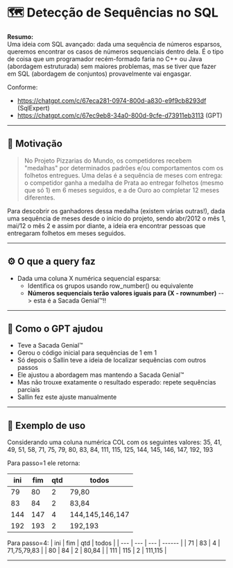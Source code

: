 

# 🗺️ Detecção de Sequências no SQL

**Resumo:**  
Uma ideia com SQL avançado: dada uma sequência de números esparsos, queremos encontrar os casos de números sequenciais dentro dela. É o tipo de coisa que um programador recém-formado faria no C++ ou Java (abordagem estruturada) sem maiores problemas, mas se tiver que fazer em SQL (abordagem de conjuntos) provavelmente vai engasgar.

Conforme:
- https://chatgpt.com/c/67eca281-0974-800d-a830-e9f9cb8293df (SqlExpert)
- https://chatgpt.com/c/67ec9eb8-34a0-800d-9cfe-d73911eb3113 (GPT)

---

## 🧠 Motivação

> No Projeto Pizzarias do Mundo, os competidores recebem "medalhas" por determinados padrões e/ou comportamentos com os folhetos entregues. Uma delas é a sequência de meses com entrega: o competidor ganha a medalha de Prata ao entregar folhetos (mesmo que só 1) em 6 meses seguidos, e a de Ouro ao completar 12 meses diferentes.

Para descobrir os ganhadores dessa medalha (existem várias outras!), dada uma sequência de meses desde o início do projeto, sendo abr/2012 o mês 1, mai/12 o mês 2 e assim por diante, a ideia era encontrar pessoas que entregaram folhetos em meses seguidos.

---

## ⚙️ O que a query faz

- Dada uma coluna X numérica sequencial esparsa:
	- Identifica os grupos usando row_number() ou equivalente
	- **Números sequenciais terão valores iguais para (X - rownumber)** --> esta é a Sacada Genial™!!

---

## 🤖 Como o GPT ajudou

- Teve a Sacada Genial™
- Gerou o código inicial para sequências de 1 em 1
- Só depois o Sallin teve a ideia de localizar sequências com outros passos
- Ele ajustou a abordagem mas mantendo a Sacada Genial™
- Mas não trouxe exatamente o resultado esperado: repete sequências parciais
- Sallin fez este ajuste manualmente


---

## 🧪 Exemplo de uso

Considerando uma coluna numérica COL com os seguintes valores:
35, 41, 49, 51, 58, 71, 75, 79, 80, 83, 84, 111, 115, 125, 144, 145, 146, 147, 192, 193

Para passo=1 ele retorna:

| ini | fim | qtd | todos |
| --- | --- | --- | ------ |
| 79 | 80 | 2 | 79,80 |
| 83 | 84 | 2 | 83,84 |
| 144 | 147 | 4 | 144,145,146,147 |
| 192 | 193 | 2 | 192,193 |


Para passo=4:
| ini | fim | qtd | todos |
| --- | --- | --- | ------ |
| 71 | 83 | 4 | 71,75,79,83 |
| 80 | 84 | 2 | 80,84 |
| 111 | 115 | 2 | 111,115 |


---

